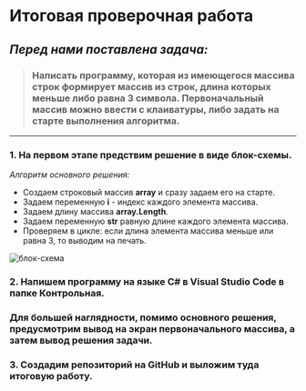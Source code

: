 # Итоговая проверочная работа

## *Перед нами поставлена задача:*
> ### Написать программу, которая из имеющегося массива строк формирует массив из строк, длина которых меньше либо равна 3 символа. Первоначальный массив можно ввести с клаиватуры, либо задать на старте выполнения алгоритма.
***
### 1. На первом этапе предствим решение в виде блок-схемы.
_*Алгоритм основного решения:*_
* Создаем строковый массив **array** и сразу задаем его на старте.
* Задаем переменную **i** - индекс каждого элемента массива.
* Задаем длину массива **array.Length**.
* Задаем переменную **str** равную длине каждого элемента массива.
* Проверяем в цикле: если длина элемента массива меньше или равна 3, то выводим на печать.

![блок-схема](блок-схема.png)


### 2. Напишем программу на языке С# в Visual Studio Code в папке Контрольная.
### Для большей наглядности, помимо основного решения, предусмотрим вывод на экран первоначального массива, а затем вывод решения задачи.
 
### 3. Создадим репозиторий на GitHub и выложим туда итоговую работу.